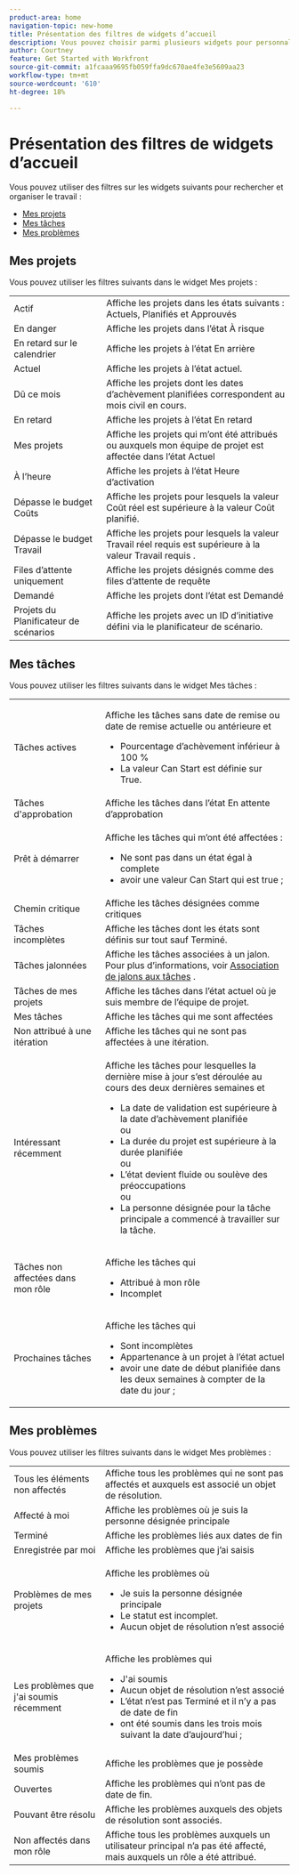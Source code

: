 ```yaml
---
product-area: home
navigation-topic: new-home
title: Présentation des filtres de widgets d’accueil
description: Vous pouvez choisir parmi plusieurs widgets pour personnaliser le contenu qui s’affiche sur votre page d’accueil. Ces widgets peuvent être redimensionnés et organisés sur votre page d’accueil.
author: Courtney
feature: Get Started with Workfront
source-git-commit: a1fcaaa9695fb059ffa9dc670ae4fe3e5609aa23
workflow-type: tm+mt
source-wordcount: '610'
ht-degree: 18%

---
```


# Présentation des filtres de widgets d’accueil

Vous pouvez utiliser des filtres sur les widgets suivants pour rechercher et organiser le travail :

* [Mes projets](#my-projects)
* [Mes tâches](#my-tasks)
* [Mes problèmes](#my-issues)

## Mes projets

Vous pouvez utiliser les filtres suivants dans le widget Mes projets :

<table>
  <tr>
    <td>Actif</td>
    <td>Affiche les projets dans les états suivants : Actuels, Planifiés et Approuvés </td>
  </tr>
  <tr>
    <td>En danger</td>
    <td>Affiche les projets dans l’état À risque </td>
  </tr>
  <tr>
    <td>En retard sur le calendrier</td>
    <td>Affiche les projets à l’état En arrière</td>
  </tr>
  <tr>
    <td>Actuel</td>
    <td>Affiche les projets à l’état actuel. </td>
  </tr>
  <tr>
    <td>Dû ce mois</td>
    <td>Affiche les projets dont les dates d’achèvement planifiées correspondent au mois civil en cours.</td>
  </tr>
  <tr>
    <td>En retard</td>
    <td>Affiche les projets à l’état En retard</td>
  </tr>
  <tr>
    <td>Mes projets</td>
    <td>Affiche les projets qui m’ont été attribués ou auxquels mon équipe de projet est affectée dans l’état Actuel</td>
  </tr>
  <tr>
    <td>À l’heure</td>
    <td>Affiche les projets à l’état Heure d’activation</td>
  </tr>
  <tr>
    <td>Dépasse le budget Coûts</td>
    <td>Affiche les projets pour lesquels la valeur Coût réel est supérieure à la valeur Coût planifié.</td>
  </tr>
  <tr>
    <td>Dépasse le budget Travail</td>
    <td>Affiche les projets pour lesquels la valeur Travail réel requis est supérieure à la valeur Travail requis .</td>
  </tr>
  <tr>
    <td>Files d’attente uniquement</td>
    <td>Affiche les projets désignés comme des files d’attente de requête</td>
  </tr>
  <tr>
    <td>Demandé</td>
    <td>Affiche les projets dont l’état est Demandé</td>
  </tr>
  <tr>
    <td>Projets du Planificateur de scénarios</td>
    <td>Affiche les projets avec un ID d’initiative défini via le planificateur de scénario.</td>
  </tr>
</table>

## Mes tâches

Vous pouvez utiliser les filtres suivants dans le widget Mes tâches :

<table>
  <tr>
    <td>Tâches actives</td>
    <td><p>Affiche les tâches sans date de remise ou date de remise actuelle ou antérieure et</p>
<ul>
  <li>Pourcentage d’achèvement inférieur à 100 %</li>
  <li>La valeur Can Start est définie sur True.</li>
</ul>
</td>
  </tr>
   <!-- <tr>
    <td>All Unassigned Tasks</td>
    <td></td>
  </tr> -->
  <tr>
    <td>Tâches d'approbation</td>
    <td>Affiche les tâches dans l’état En attente d’approbation</td>
  </tr>
  <tr>
    <td>Prêt à démarrer</td>
    <td><p>Affiche les tâches qui m’ont été affectées :</p>
<ul>
  <li>Ne sont pas dans un état égal à complete</li>
  <li>avoir une valeur Can Start qui est true ;</li>
</ul>
</td>
  </tr>
  <tr>
    <td>Chemin critique</td>
    <td>Affiche les tâches désignées comme critiques</td>
  </tr>
  <tr>
    <td>Tâches incomplètes</td>
    <td>Affiche les tâches dont les états sont définis sur tout sauf Terminé.</td>
  </tr>
  <tr>
    <td>Tâches jalonnées</td>
    <td>Affiche les tâches associées à un jalon. Pour plus d’informations, voir <a href="/help/quicksilver/manage-work/tasks/manage-tasks/associate-milestones-with-tasks.md">Association de jalons aux tâches</a> .
</td>
  </tr>
  <tr>
    <td>Tâches de mes projets</td>
    <td>Affiche les tâches dans l’état actuel où je suis membre de l’équipe de projet. </td>
  </tr>
    <tr>
    <td>Mes tâches</td>
    <td>Affiche les tâches qui me sont affectées</td>
  </tr>
  <tr>
    <td>Non attribué à une itération</td>
    <td>Affiche les tâches qui ne sont pas affectées à une itération.</td>
  </tr>
  <tr>
    <td>Intéressant récemment</td>
    <td><p>Affiche les tâches pour lesquelles la dernière mise à jour s’est déroulée au cours des deux dernières semaines et</p>
<ul>
  <li>La date de validation est supérieure à la date d’achèvement planifiée</li>
  ou
  <li>La durée du projet est supérieure à la durée planifiée</li>
  ou
  <li>L’état devient fluide ou soulève des préoccupations</li>
  ou
  <li>La personne désignée pour la tâche principale a commencé à travailler sur la tâche.</li>
</ul>
</td>
  </tr>
  <tr>
    <td>Tâches non affectées dans mon rôle</td>
    <td><p>Affiche les tâches qui</p>
<ul>
  <li>Attribué à mon rôle</li>
  <li>Incomplet</li>
</ul>
</td>
  </tr>
  <tr>
    <td>Prochaines tâches</td>
    <td><p>Affiche les tâches qui</p>
<ul>
  <li>Sont incomplètes</li>
  <li>Appartenance à un projet à l’état actuel</li>
  <li>avoir une date de début planifiée dans les deux semaines à compter de la date du jour ;</li>
</ul>
</td>
  </tr>
</table>

## Mes problèmes

Vous pouvez utiliser les filtres suivants dans le widget Mes problèmes :

<table>
<tr>
    <td>Tous les éléments non affectés</td>
    <td>Affiche tous les problèmes qui ne sont pas affectés et auxquels est associé un objet de résolution. </td>
  </tr>
  <tr>
    <td>Affecté à moi</td>
    <td>Affiche les problèmes où je suis la personne désignée principale</td>
  </tr>
  <tr>
    <td>Terminé</td>
    <td>Affiche les problèmes liés aux dates de fin </td>
  </tr>
  <tr>
    <td>Enregistrée par moi</td>
    <td>Affiche les problèmes que j’ai saisis</td>
  </tr>
  <tr>
    <td>Problèmes de mes projets</td>
    <td><p>Affiche les problèmes où</p>
<ul>
  <li>Je suis la personne désignée principale</li>
  <li>Le statut est incomplet.</li>
  <li>Aucun objet de résolution n’est associé</li>
</ul>
</td>
  </tr>
    <tr>
    <td>Les problèmes que j'ai soumis récemment</td>
    <td><p>Affiche les problèmes qui</p>
<ul>
  <li>J'ai soumis</li>
  <li>Aucun objet de résolution n’est associé</li>
  <li>L’état n’est pas Terminé et il n’y a pas de date de fin</li>
  <li>ont été soumis dans les trois mois suivant la date d’aujourd’hui ;</li>
</ul>
</td>
  </tr>
    </tr>
    <tr>
    <td>Mes problèmes soumis</td>
    <td>Affiche les problèmes que je possède</td>
  </tr>
  <tr>
    <td>Ouvertes</td>
    <td>Affiche les problèmes qui n’ont pas de date de fin.</td>
  </tr>
  <tr>
    <td>Pouvant être résolu</td>
    <td>Affiche les problèmes auxquels des objets de résolution sont associés.</td>
  </tr>
  <tr>
    <td>Non affectés dans mon rôle</td>
    <td>Affiche tous les problèmes auxquels un utilisateur principal n’a pas été affecté, mais auxquels un rôle a été attribué. </td>
  </tr>
</table>